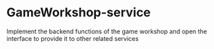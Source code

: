 # GameWorkshop-service
Implement the backend functions of the game workshop and open the interface to provide it to other related services
